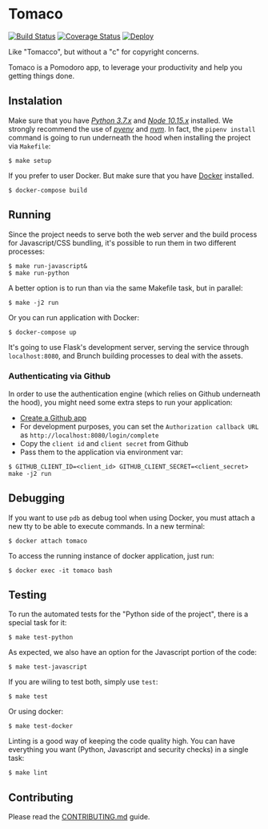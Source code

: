 
# Tomaco

[![Build Status](https://travis-ci.org/exa-team/tomaco.svg?branch=master)](https://travis-ci.org/exa-team/tomaco)
[![Coverage Status](https://coveralls.io/repos/github/exa-team/tomaco/badge.svg)](https://coveralls.io/github/exa-team/tomaco)
[![Deploy](https://www.herokucdn.com/deploy/button.svg)](https://heroku.com/deploy)

Like "Tomacco", but without a "c" for copyright concerns.

Tomaco is a Pomodoro app, to leverage your productivity and help you getting things done.

## Instalation
Make sure that you have [_Python 3.7.x_](https://www.python.org/downloads/) and [_Node 10.15.x_](https://nodejs.org/en/download/) installed. We strongly recommend the use of [_pyenv_](https://github.com/pyenv/pyenv) and [_nvm_](https://github.com/nvm-sh/nvm). In fact, the `pipenv install` command is going to run underneath the hood when installing the project via `Makefile`:

```
$ make setup
```

If you prefer to user Docker. But make sure that you have [Docker]([https://www.docker.com/get-started](https://www.docker.com/get-started)) installed.

```
$ docker-compose build
```

## Running
Since the project needs to serve both the web server and the build process for Javascript/CSS bundling, it's possible to run them in two different processes:

```
$ make run-javascript&
$ make run-python
```

A better option is to run than via the same Makefile task, but in parallel:

```
$ make -j2 run
```

Or you can run application with Docker:
```
$ docker-compose up
```

It's going to use Flask's development server, serving the service through `localhost:8080`, and Brunch building processes to deal with the assets.

### Authenticating via Github

In order to use the authentication engine (which relies on Github underneath the hood), you might need some extra steps to run your application:

- [Create a Github app](https://developer.github.com/apps/building-github-apps/creating-a-github-app/)
- For development purposes, you can set the `Authorization callback URL` as `http://localhost:8080/login/complete`
- Copy the `client id` and `client secret` from Github
- Pass them to the application via environment var:

```
$ GITHUB_CLIENT_ID=<client_id> GITHUB_CLIENT_SECRET=<client_secret> make -j2 run
```

## Debugging
If you want to use `pdb` as debug tool when using Docker, you must attach a new  tty to be able to execute commands. In a new terminal:
```
$ docker attach tomaco
```
To access the running instance of docker application, just run:
```
$ docker exec -it tomaco bash
```

## Testing

To run the automated tests for the "Python side of the project", there is a special task for it:

```
$ make test-python
```

As expected, we also have an option for the Javascript portion of the code:

```
$ make test-javascript
```

If you are wiling to test both, simply use `test`:

```
$ make test
```

Or using docker:
```
$ make test-docker
```

Linting is a good way of keeping the code quality high. You can have everything you want (Python, Javascript and security checks) in a single task:

```
$ make lint
```

## Contributing

Please read the [CONTRIBUTING.md](CONTRIBUTING.md) guide.
